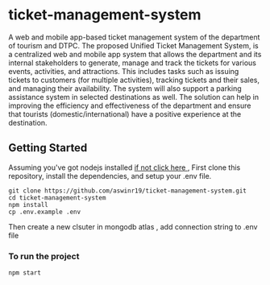 # ticket-management-system
 A web and mobile app-based ticket management system of the department of tourism and DTPC. 
 The proposed Unified Ticket Management System, is a centralized web and mobile app system that allows the department and its internal stakeholders to generate, manage and track the tickets for various events, activities, and attractions. This includes tasks such as issuing tickets to customers (for multiple activities), tracking tickets and their sales, and managing their availability. The system will also support a parking assistance system in selected destinations as well. The solution can help in improving the efficiency and effectiveness of the department and ensure that tourists (domestic/international) have a positive experience at the destination.


## Getting Started

Assuming you've got nodejs installed [ if not click here ](https://nodejs.org/en/download/current/) ,
First clone this repository, install the dependencies, and setup your .env file.

```
git clone https://github.com/aswinr19/ticket-management-system.git
cd ticket-management-system
npm install
cp .env.example .env
```

Then create a new clsuter in  mongodb atlas , add connection string to .env file

### To run the project 

```
npm start
```